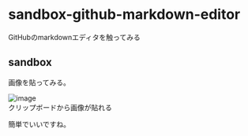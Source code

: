 # sandbox-github-markdown-editor
GitHubのmarkdownエディタを触ってみる

## sandbox
画像を貼ってみる。

![image](https://user-images.githubusercontent.com/80503/172023239-dc43465b-bd0b-4dd8-b593-65d94abca88d.png)  
クリップボードから画像が貼れる

簡単でいいですね。

